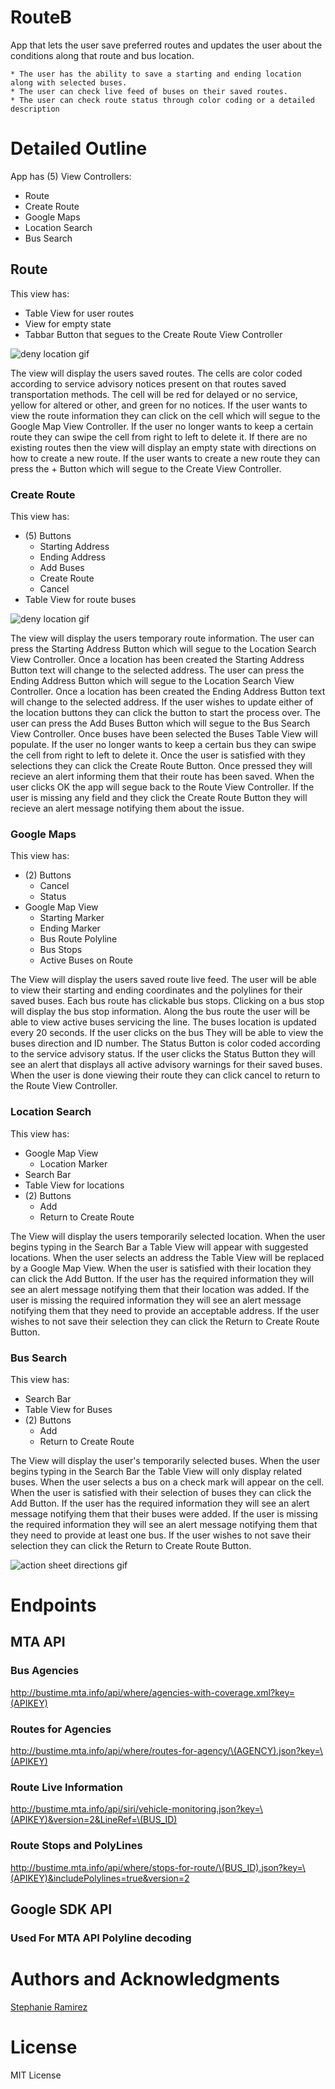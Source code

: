 # RouteB

App that lets the user save preferred routes and updates the user about the conditions along that route and bus location.

    * The user has the ability to save a starting and ending location along with selected buses.
    * The user can check live feed of buses on their saved routes.
    * The user can check route status through color coding or a detailed description

# Detailed Outline

App has (5) View Controllers:
   * Route
   * Create Route
   * Google Maps
   * Location Search
   * Bus Search

## Route

This view has:

   * Table View for user routes
   * View for empty state
   * Tabbar Button that segues to the Create Route View Controller
   
   ![deny location gif](https://github.com/SLRAM/RouteB/blob/master/Images/OpenRoute.gif)
   
   The view will display the users saved routes. The cells are color coded according to service advisory notices present on that routes saved transportation methods. The cell will be red for delayed or no service, yellow for altered or other, and green for no notices. If the user wants to view the route information they can click on the cell which will segue to the Google Map View Controller. If the user no longer wants to keep a certain route they can swipe the cell from right to left to delete it. If there are no existing routes then the view will display an empty state with directions on how to create a new route. If the user wants to create a new route they can press the + Button which will segue to the Create View Controller.


### Create Route

This view has:

   * (5) Buttons
      * Starting Address
      * Ending Address
      * Add Buses
      * Create Route
      * Cancel
   * Table View for route buses
      
   ![deny location gif](https://github.com/SLRAM/RouteB/blob/master/Images/CreateRoute.gif)

   The view will display the users temporary route information. The user can press the Starting Address Button which will segue to the Location Search View Controller. Once a location has been created the Starting Address Button text will change to the selected address. The user can press the Ending Address Button which will segue to the Location Search View Controller. Once a location has been created the Ending Address Button text will change to the selected address. If the user wishes to update either of the location buttons they can click the button to start the process over. The user can press the Add Buses Button which will segue to the Bus Search View Controller. Once buses have been selected the Buses Table View will populate. If the user no longer wants to keep a certain bus they can swipe the cell from right to left to delete it. Once the user is satisfied with they selections they can click the Create Route Button. Once pressed they will recieve an alert informing them that their route has been saved. When the user clicks OK the app will segue back to the Route View Controller. If the user is missing any field and they click the Create Route Button they will recieve an alert message notifying them about the issue.

### Google Maps

This view has:

   * (2) Buttons
      * Cancel
      * Status
   * Google Map View
      * Starting Marker
      * Ending Marker
      * Bus Route Polyline
      * Bus Stops
      * Active Buses on Route
   
   
   The View will display the users saved route live feed. The user will be able to view their starting and ending coordinates and the polylines for their saved buses. Each bus route has clickable bus stops. Clicking on a bus stop will display the bus stop information. Along the bus route the user will be able to view active buses servicing the line. The buses location is updated every 20 seconds. If the user clicks on the bus They will be able to view the buses direction and ID number. The Status Button is color coded according to the service advisory status. If the user clicks the Status Button they will see an alert that displays all active advisory warnings for their saved buses. When the user is done viewing their route they can click cancel to return to the Route View Controller.
   

### Location Search

This view has:

   * Google Map View
      * Location Marker
   * Search Bar
   * Table View for locations
   * (2) Buttons 
      * Add
      * Return to Create Route
   
      
   The View will display the users temporarily selected location. When the user begins typing in the Search Bar a Table View will appear with suggested locations. When the user selects an address the Table View will be replaced by a Google Map View. When the user is satisfied with their location they can click the Add Button. If the user has the required information they will see an alert message notifying them that their location was added. If the user is missing the required information they will see an alert message notifying them that they need to provide an acceptable address. If the user wishes to not save their selection they can click the Return to Create Route Button.

### Bus Search

This view has:

   * Search Bar
   * Table View for Buses
   * (2) Buttons 
      * Add
      * Return to Create Route
   

  The View will display the user's temporarily selected buses. When the user begins typing in the Search Bar the Table View will only display related buses. When the user selects a bus on a check mark will appear on the cell. When the user is satisfied with their selection of buses they can click the Add Button. If the user has the required information they will see an alert message notifying them that their buses were added. If the user is missing the required information they will see an alert message notifying them that they need to provide at least one bus. If the user wishes to not save their selection they can click the Return to Create Route Button.
   
   ![action sheet directions gif](https://github.com/SLRAM/RouteB/blob/master/Images/DeleteCells.gif)
    

# Endpoints 

## MTA API

### Bus Agencies
http://bustime.mta.info/api/where/agencies-with-coverage.xml?key=(APIKEY)

### Routes for Agencies
http://bustime.mta.info/api/where/routes-for-agency/\(AGENCY).json?key=\(APIKEY)

### Route Live Information
http://bustime.mta.info/api/siri/vehicle-monitoring.json?key=\(APIKEY)&version=2&LineRef=\(BUS_ID)
### Route Stops and PolyLines
http://bustime.mta.info/api/where/stops-for-route/\(BUS_ID).json?key=\(APIKEY)&includePolylines=true&version=2

## Google SDK API

### Used For MTA API Polyline decoding


    
# Authors and Acknowledgments

[Stephanie Ramirez](https://github.com/SLRAM)


# License 
MIT License
